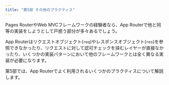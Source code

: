 ```yaml
---
title: "第5部 その他のプラクティス"
---
```


Pages RouterやWeb MVCフレームワークの経験者なら、App Routerで他と同等の実装をしようとして戸惑う部分が多々あるでしょう。

App Routerはリクエストオブジェクト(`req`)やレスポンスオブジェクト(`res`)を参照できなかったり、リクエストに対して認可チェックを挟むレイヤーが直接なかったり、いくつかの実装パターンにおいて他のフレームワークとは全く異なる実装が必要になります。

第5部では、App Routerでよく利用されるいくつかのプラクティスについて解説します。
